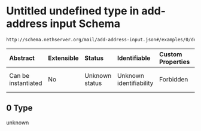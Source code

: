 # Untitled undefined type in add-address input Schema

```txt
http://schema.nethserver.org/mail/add-address-input.json#/examples/0/destinations/0
```



| Abstract            | Extensible | Status         | Identifiable            | Custom Properties | Additional Properties | Access Restrictions | Defined In                                                                     |
| :------------------ | :--------- | :------------- | :---------------------- | :---------------- | :-------------------- | :------------------ | :----------------------------------------------------------------------------- |
| Can be instantiated | No         | Unknown status | Unknown identifiability | Forbidden         | Allowed               | none                | [add-address-input.json\*](mail/add-address-input.json "open original schema") |

## 0 Type

unknown
